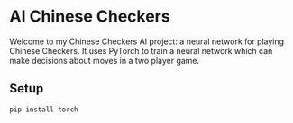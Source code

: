 # AI Chinese Checkers

Welcome to my Chinese Checkers AI project: a neural network for playing Chinese Checkers.
It uses PyTorch to train a neural network which can make decisions about moves in a two player game.

## Setup

```
pip install torch
```

